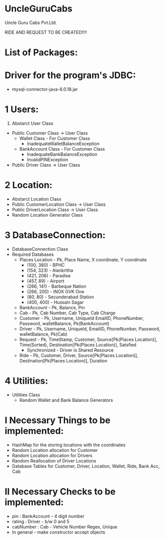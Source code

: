# UncleGuruCabs
Uncle Guru Cabs Pvt.Ltd.




RIDE AND REQUEST TO BE CREATED!!!!

# List of Packages:
# Driver for the program's JDBC:
* mysql-connector-java-8.0.18.jar

# 1 Users:
1) Abstarct User Class&nbsp;
* Public Customer Class -> User Class&nbsp;
	* Wallet Class - For Customer Class&nbsp;
		* InadequateWalletBalanceException&nbsp;
	* BankAccount Class - For Customer Class&nbsp;
		* InadequateBankBalanceException&nbsp;
		* InvalidPINException&nbsp;
* Public Driver Class -> User Class&nbsp;

# 2 Location:
* Abstarct Location Class&nbsp;
* Public CustomerLocation Class -> User Class&nbsp;
* Public DriverLocation Class -> User Class&nbsp;
* Random Location Generator Class&nbsp;

# 3 DatabaseConnection:
* DatabaseConnection Class&nbsp;
* Required Databases&nbsp;
	* Places Location - Pk, Place Name, X coordinate, Y coordinate&nbsp;
		* (100, 380)  - BPHC&nbsp;
		* (154, 323)  - Alankritha&nbsp;
		* (421, 206)  - Paradise&nbsp;
		* (457, 89)   - Airport&nbsp;
		* (266, 141)  - Barbeque Nation&nbsp;
		* (266, 200)  - INOX GVK One&nbsp;
		* (80, 80)    - Secunderabad Station&nbsp;
		* (400, 400)  - Hussain Sagar&nbsp;
	* BankAccount     - Pk, Balance, Pin&nbsp;
	* Cab             - Pk, Cab Number, Cab Type, Cab Charge&nbsp;
	* Customer        - Pk, Username, UniqueId EmailID, PhoneNumber, Password, walletBalance, Pk(BankAccount)&nbsp;
	* Driver          - Pk, Username, UniqueId, EmailID, PhoneNumber, Password, walletBalance, Pk(Cab)&nbsp;
	* Request         - Pk, TimeStamp, Customer, Source[Pk(Places Location)], Time(Sorted), Destination[Pk(Places Location)], Satsfied&nbsp;
		* Synchronized - Driver is Shared Resource&nbsp;
	* Ride            - Pk, Customer, Driver, Source[Pk(Places Location)], Destination[Pk(Places Location)], Duration&nbsp;
	

# 4 Utilities:
* Utilities Class&nbsp;
	* Random Wallet and Bank Balance Generators&nbsp;

# I Necessary Things to be implemented:
* HashMap for the storing locations with the coordinates&nbsp;
* Random Location allocation for Customer&nbsp;
* Random Location allocation for Drivers&nbsp;
* Random Reallocation of Driver Locations&nbsp;
* Database Tables for Customer, Driver, Location, Wallet, Ride, Bank Acc, Cab&nbsp;

# II Necessary Checks to be implemented:
* pin : BankAccount - 4 digit number&nbsp;
* rating : Driver - b/w 0 and 5&nbsp;
* cabNumber : Cab - Vehicle Number Regex, Unique&nbsp;
* In general - make constructor accept objects&nbsp;

